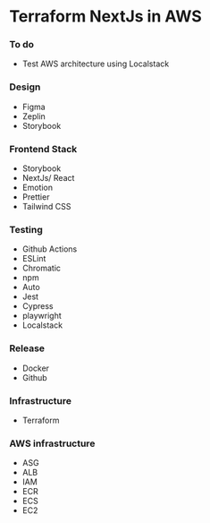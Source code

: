 

# Terraform NextJs in AWS 


### To do 
- Test AWS architecture using Localstack

### Design 
- Figma 
- Zeplin
- Storybook

### Frontend Stack 
- Storybook
- NextJs/ React 
- Emotion
- Prettier 
- Tailwind CSS

### Testing 
- Github Actions 
- ESLint
- Chromatic
- npm
- Auto 
- Jest
- Cypress
- playwright
- Localstack 

### Release 
- Docker
- Github

### Infrastructure 
- Terraform 

### AWS infrastructure
- ASG
- ALB
- IAM
- ECR
- ECS
- EC2




